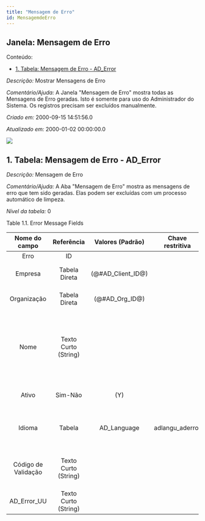 ```yaml
---
title: "Mensagem de Erro"
id: MensagemdeErro
---
```

<div id="d145217e1" class="section chapter">

<div class="titlepage">

<div>

<div>

## Janela: Mensagem de Erro

</div>

</div>

</div>

<div class="toc">

<div class="toc-title">

Conteúdo:

</div>

  - <span class="section">[1. Tabela: Mensagem de Erro -
    AD\_Error](#d145217e23)</span>

</div>

<span class="emphasis">*Descrição:* </span> Mostrar Mensagens de Erro

<span class="emphasis">*Comentário/Ajuda:* </span>A Janela "Mensagem de
Erro" mostra todas as Mensagens de Erro geradas. Isto é somente para uso
do Administrador do Sistema. Os registros precisam ser excluídos
manualmente.

<span class="emphasis"> *Criado em:* </span>2000-09-15 14:51:56.0

<span class="emphasis">*Atualizado em:* </span>2000-01-02 00:00:00.0

![](/img/manual/MensagemdeErro.png)

<div id="d145217e23" class="section section">

<div class="titlepage">

<div>

<div>

## 1. Tabela: Mensagem de Erro - AD\_Error

</div>

</div>

</div>

<span class="emphasis">*Descrição:*</span> Mensagem de Erro

<span class="emphasis">*Comentário/Ajuda:* </span> A Aba "Mensagem de
Erro" mostra as mensagens de erro que tem sido geradas. Elas podem ser
excluídas com um processo automático de limpeza.

<span class="emphasis">*Nível da tabela:* </span>0

</div>

<div id="d145217e38" class="table">

<div class="table-title">

Table 1.1. Error Message
Fields

</div>

<div class="table-contents">

|    Nome do campo    |      Referência      |   Valores (Padrão)   | Chave restritiva |                Regra de validação                |               Descrição               |                                                               Comentário/Ajuda                                                               |
| :-----------------: | :------------------: | :------------------: | :--------------: | :----------------------------------------------: | :-----------------------------------: | :------------------------------------------------------------------------------------------------------------------------------------------: |
|        Erro         |          ID          |                      |                  |                                                  |                                       |                                                                                                                                              |
|       Empresa       |    Tabela Direta     | (@\#AD\_Client\_ID@) |                  |        AD\_Client.AD\_Client\_ID \< \> 0         |  (semelhante ao primeiro relatório)   |                                                             (ver o mesmo acima)                                                              |
|     Organização     |    Tabela Direta     |  (@\#AD\_Org\_ID@)   |                  | (AD\_Org.IsSummary='N' OR AD\_Org.AD\_Org\_ID=0) |  (semelhante ao primeiro relatório)   |                                                             (ver o mesmo acima)                                                              |
|        Nome         | Texto Curto (String) |                      |                  |                                                  | Alphanumeric identifier of the entity | The name of an entity (record) is used as an default search option in addition to the search key. The name is up to 60 characters in length. |
|        Ativo        |       Sim-Não        |         (Y)          |                  |                                                  |  (semelhante ao primeiro relatório)   |                                                             (ver o mesmo acima)                                                              |
|       Idioma        |        Tabela        |     AD\_Language     | adlangu\_aderror |                                                  |       Language for this entity        |                                    The Language identifies the language to use for display and formatting                                    |
| Código de Validação | Texto Curto (String) |                      |                  |                                                  |            Validation Code            |                                    The Validation Code displays the date, time and message of the error.                                     |
|    AD\_Error\_UU    | Texto Curto (String) |                      |                  |                                                  |                                       |                                                                                                                                              |

</div>

</div>

  

</div>
